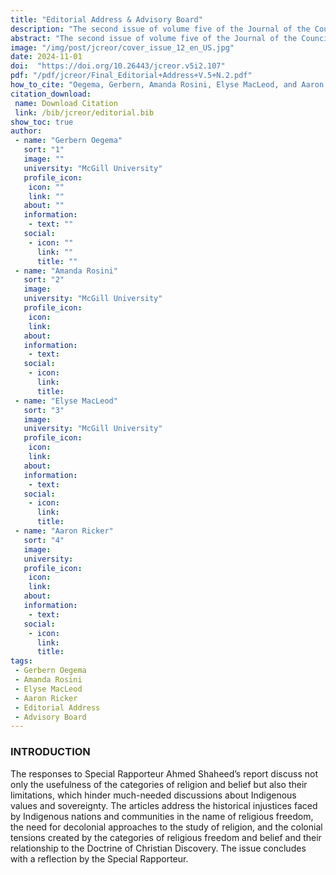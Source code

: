 ```yaml
---
title: "Editorial Address & Advisory Board"
description: "The second issue of volume five of the Journal of the Council for Research on Religion (JCREOR) is a special issue,  From Indigenous ‘Religions’ to Indigenous Values. Planned and realized in collaboration with Philip P. Arnold (Syracuse University)"
abstract: "The second issue of volume five of the Journal of the Council for Research on Religion (JCREOR) is a special issue,  From Indigenous ‘Religions’ to Indigenous Values. Planned and realized in collaboration with Philip P. Arnold (Syracuse University), the Indigenous Values Initiative (IVI), and the American Indian Law Alliance (AILA), this volume offers a collection of responses and articles that speak to the themes and tensions noted in the Report on Indigenous Religious Freedom or Belief, presented by the United Nation’s Office of the External Special Rapporteur on Religious Freedom or Belief, which we have gained special permission to republish here in full. This issue provides input on the report but also examines the restrictions and limitations imposed by the categories of religion and/or belief when working with Indigenous nations and communities."
image: "/img/post/jcreor/cover_issue_12_en_US.jpg"
date: 2024-11-01
doi:  "https://doi.org/10.26443/jcreor.v5i2.107"
pdf: "/pdf/jcreor/Final_Editorial+Address+V.5+N.2.pdf"
how_to_cite: "Oegema, Gerbern, Amanda Rosini, Elyse MacLeod, and Aaron Ricker. 2024. “Editorial Address & Advisory Board”. Journal of the Council for Research on Religion 5 (2). Montreal, QC, Canada:i."
citation_download: 
 name: Download Citation
 link: /bib/jcreor/editorial.bib
show_toc: true
author: 
 - name: "Gerbern Oegema"
   sort: "1"
   image: ""
   university: "McGill University"
   profile_icon: 
    icon: ""
    link: ""
   about: ""
   information: 
    - text: ""
   social:
    - icon: ""
      link: ""
      title: ""
 - name: "Amanda Rosini"
   sort: "2"
   image: 
   university: "McGill University"
   profile_icon: 
    icon: 
    link: 
   about: 
   information: 
    - text: 
   social:
    - icon: 
      link: 
      title: 
 - name: "Elyse MacLeod"
   sort: "3"
   image: 
   university: "McGill University"
   profile_icon: 
    icon: 
    link: 
   about: 
   information: 
    - text: 
   social:
    - icon: 
      link: 
      title: 
 - name: "Aaron Ricker"
   sort: "4"
   image: 
   university: 
   profile_icon: 
    icon: 
    link: 
   about: 
   information: 
    - text: 
   social:
    - icon: 
      link: 
      title: 
tags: 
 - Gerbern Oegema
 - Amanda Rosini
 - Elyse MacLeod
 - Aaron Ricker
 - Editorial Address
 - Advisory Board
---
```


### INTRODUCTION

The responses to Special Rapporteur Ahmed Shaheed’s report discuss not only the usefulness of the categories of religion and belief but also their limitations, which hinder much-needed discussions about Indigenous values and sovereignty. The articles address the historical injustices faced by Indigenous nations and communities in the name of religious freedom, the need for decolonial approaches to the study of religion, and the colonial tensions created by the categories of religious freedom and belief and their relationship to the Doctrine of Christian Discovery. The issue concludes with a reflection by the Special Rapporteur.
